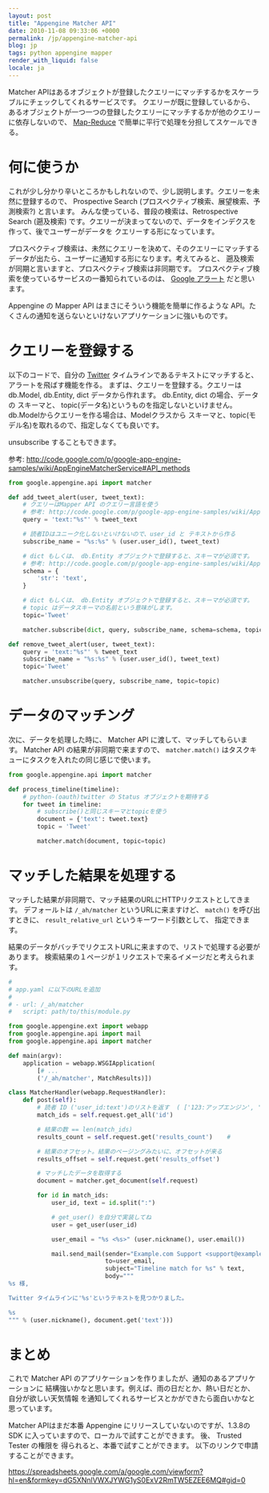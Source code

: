 ```yaml
---
layout: post
title: "Appengine Matcher API"
date: 2010-11-08 09:33:06 +0000
permalink: /jp/appengine-matcher-api
blog: jp
tags: python appengine mapper
render_with_liquid: false
locale: ja
---
```


Matcher APIはあるオブジェクトが登録したクエリーにマッチするかをスケーラブルにチェックしてくれるサービスです。
クエリーが既に登録しているから、あるオブジェクトが一つ一つの登録したクエリーにマッチするかが他のクエリーに依存しないので、
[Map-Reduce](http://ja.wikipedia.org/wiki/MapReduce)
で簡単に平行で処理を分担してスケールできる。

# 何に使うか

これが少し分かり辛いところかもしれないので、少し説明します。クエリーを未然に登録するので、 Prospective Search
(プロスペクティブ検索、展望検索、予測検索?) と言います。
みんな使っている、普段の検索は、Retrospective Search
(遡及検索) です。クエリーが決まってないので、データをインデクスを作って、後でユーザーがデータを クエリーする形になっています。

プロスペクティブ検索は、未然にクエリーを決めて、そのクエリーにマッチするデータが出たら、ユーザーに通知する形になります。考えてみると、
遡及検索が同期と言いますと、プロスペクティブ検索は非同期です。
プロスペクティブ検索を使っているサービスの一番知られているのは、
[Google アラート](http://www.google.com/alerts?hl=ja) だと思います。

Appengine の Mapper API はまさにそういう機能を簡単に作るような
API。たくさんの通知を送らないといけないアプリケーションに強いものです。

# クエリーを登録する

以下のコードで、自分の [Twitter](http://twitter.com/)
タイムラインであるテキストにマッチすると、アラートを飛ばす機能を作る。
まずは、クエリーを登録する。クエリーは db.Model, db.Entity, dict データから作れます。 db.Entity, dict
の場合、データの スキーマと、 topic(データ名)というものを指定しないといけません。
db.Modelからクエリーを作る場合は、Modelクラスから
スキーマと、topic(モデル名)を取れるので、指定しなくても良いです。

unsubscribe することもできます。

<!-- textlint-disable spelling -->

参考: <http://code.google.com/p/google-app-engine-samples/wiki/AppEngineMatcherService#API_methods>

<!-- textlint-enable spelling -->

```python
from google.appengine.api import matcher

def add_tweet_alert(user, tweet_text):
    # クエリーはMapper API のクエリー言語を使う
    # 参考: http://code.google.com/p/google-app-engine-samples/wiki/AppEngineMatcherService#Query_Language
    query = 'text:"%s"' % tweet_text

    # 読者IDはユニーク化しないといけないので、user_id と テキストから作る
    subscribe_name = "%s:%s" % (user.user_id(), tweet_text)

    # dict もしくは、 db.Entity オブジェクトで登録すると、スキーマが必須です。
    # 参考: http://code.google.com/p/google-app-engine-samples/wiki/AppEngineMatcherService#Document_Schema
    schema = {
        'str': 'text',
    }

    # dict もしくは、 db.Entity オブジェクトで登録すると、スキーマが必須です。
    # topic はデータスキーマの名前という意味がします。
    topic='Tweet'

    matcher.subscribe(dict, query, subscribe_name, schema=schema, topic=topic)

def remove_tweet_alert(user, tweet_text):
    query = 'text:"%s"' % tweet_text
    subscribe_name = "%s:%s" % (user.user_id(), tweet_text)
    topic='Tweet'

    matcher.unsubscribe(query, subscribe_name, topic=topic)
```

# データのマッチング

次に、データを処理した時に、 Matcher API に渡して、マッチしてもらいます。 Matcher API の結果が非同期で来ますので、
`matcher.match()` はタスクキューにタスクを入れたの同じ感じで使います。

```python
from google.appengine.api import matcher

def process_timeline(timeline):
    # python-(oauth)twitter の Status オブジェクトを期待する
    for tweet in timeline:
        # subscribe()と同じスキーマとtopicを使う
        document = {'text': tweet.text}
        topic = 'Tweet'

        matcher.match(document, topic=topic)
```

# マッチした結果を処理する

マッチした結果が非同期で、マッチ結果のURLにHTTPリクエストとしてきます。 デフォールトは `/_ah/matcher`
というURLに来ますけど、 `match()` を呼び出すときに、 `result_relative_url`
というキーワード引数として、 指定できます。

結果のデータがバッチでリクエストURLに来ますので、リストで処理する必要があります。
検索結果の１ページが１リクエストで来るイメージだと考えられます。

```python
#
# app.yaml に以下のURLを追加
#
# - url: /_ah/matcher
#   script: path/to/this/module.py

from google.appengine.ext import webapp
from google.appengine.api import mail
from google.appengine.api import matcher

def main(argv):
    application = webapp.WSGIApplication(
        [# ...
        ('/_ah/matcher', MatchResults)])

class MatcherHandler(webapp.RequestHandler):
    def post(self):
        # 読者 ID ('user_id:text')のリストを返す  ( ['123:アップエンジン', '124:経済', ...] )
        match_ids = self.request.get_all('id')

        # 結果の数 == len(match_ids)
        results_count = self.request.get('results_count')    #

        # 結果のオフセット。結果のページングみたいに、オフセットが来る
        results_offset = self.request.get('results_offset')

        # マッチしたデータを取得する
        document = matcher.get_document(self.request)

        for id in match_ids:
            user_id, text = id.split(":")

            # get_user() を自分で実装してね
            user = get_user(user_id)

            user_email = "%s <%s>" (user.nickname(), user.email())

            mail.send_mail(sender="Example.com Support <support@example.com>",
                           to=user_email,
                           subject="Timeline match for %s" % text,
                           body="""
%s 様,

Twitter タイムラインに'%s'というテキストを見つかりました。

%s
""" % (user.nickname(), document.get('text')))
```

# まとめ

これで Matcher API のアプリケーションを作りましたが、通知のあるアプリケーションに
結構強いかなと思います。例えば、雨の日だとか、熱い日だとか、自分が欲しい天気情報
を通知してくれるサービスとかができたら面白いかなと思っています。

Matcher APIはまだ本番 Appengine にリリースしていないのですが、1.3.8の SDK
に入っていますので、ローカルで試すことができます。 後、
Trusted Tester の権限を 得られると、本番で試すことができます。 以下のリンクで申請することができます。

<!-- textlint-disable spelling -->

<https://spreadsheets.google.com/a/google.com/viewform?hl=en&formkey=dG5XNnlVWXJYWG1yS0ExV2RmTW5EZEE6MQ#gid=0>

<!-- textlint-enable spelling -->
